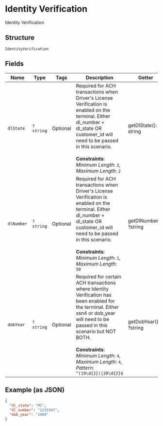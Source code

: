 
# Identity Verification

Identity Verification

## Structure

`IdentityVerification`

## Fields

| Name | Type | Tags | Description | Getter | Setter |
|  --- | --- | --- | --- | --- | --- |
| `dlState` | `?string` | Optional | Required for ACH transactions when Driver's License Verification is enabled on the terminal.  Either dl_number + dl_state OR customer_id will need to be passed in this scenario.<br><br>**Constraints**: *Minimum Length*: `2`, *Maximum Length*: `2` | getDlState(): ?string | setDlState(?string dlState): void |
| `dlNumber` | `?string` | Optional | Required for ACH transactions when Driver's License Verification is enabled on the terminal.  Either dl_number + dl_state OR customer_id will need to be passed in this scenario.<br><br>**Constraints**: *Minimum Length*: `1`, *Maximum Length*: `50` | getDlNumber(): ?string | setDlNumber(?string dlNumber): void |
| `dobYear` | `?string` | Optional | Required for certain ACH transactions where Identity Verification has been enabled for the terminal.  Either ssn4 or dob_year will need to be passed in this scenario but NOT BOTH.<br><br>**Constraints**: *Minimum Length*: `4`, *Maximum Length*: `4`, *Pattern*: `^(19\d{2})\|20\d{2}$` | getDobYear(): ?string | setDobYear(?string dobYear): void |

## Example (as JSON)

```json
{
  "dl_state": "MI",
  "dl_number": "1235567",
  "dob_year": "1980"
}
```

